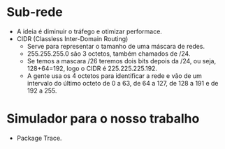 # Sub-rede

- A ideia é diminuir o tráfego e otimizar performace.
- CIDR (Classless Inter-Domain Routing)
  - Serve para representar o tamanho de uma máscara de redes.
  - 255.255.255.0 são 3 octetos, também chamados de /24.
  - Se temos a mascara /26 teremos dois bits depois da /24, ou seja, 128+64=192, logo o CIDR é 225.225.225.192.
  - A gente usa os 4 octetos para identificar a rede e vão de um intervalo do último octeto de 0 a 63, de 64 a 127, de 128 a 191 e de 192 a 255.

 # Simulador para o nosso trabalho

 - Package Trace.
